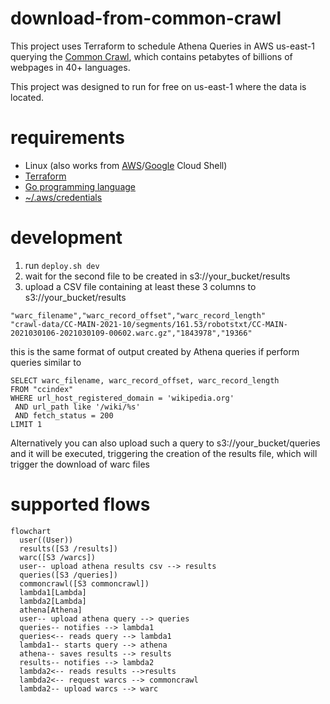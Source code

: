 # download-from-common-crawl

This project uses Terraform to schedule Athena Queries
in AWS us-east-1 querying the [Common Crawl](https://commoncrawl.org/),
which contains petabytes of billions of webpages in 40+ languages.

This project was designed to run for free on us-east-1 where
the data is located.

# requirements

* Linux (also works from [AWS](https://aws.amazon.com/cloudshell/)/[Google](https://shell.cloud.google.com/?show=ide%2Cterminal) Cloud Shell)
* [Terraform](https://learn.hashicorp.com/tutorials/terraform/install-cli)
* [Go programming language](https://go.dev/doc/install)
* [~/.aws/credentials](https://docs.aws.amazon.com/cli/latest/userguide/cli-configure-files.html)

# development

1. run `deploy.sh dev`
2. wait for the second file to be created in s3://your_bucket/results
3. upload a CSV file containing at least these 3 columns to s3://your_bucket/results

```
"warc_filename","warc_record_offset","warc_record_length"
"crawl-data/CC-MAIN-2021-10/segments/161.53/robotstxt/CC-MAIN-2021030106-2021030109-00602.warc.gz","1843978","19366"
```

this is the same format of output created by Athena queries if perform queries similar to
 
```
SELECT warc_filename, warc_record_offset, warc_record_length
FROM "ccindex"
WHERE url_host_registered_domain = 'wikipedia.org'
 AND url_path like '/wiki/%s'
 AND fetch_status = 200
LIMIT 1
```

Alternatively you can also upload such a query to s3://your_bucket/queries and it will be executed, triggering the creation of the results file, which will trigger the download of warc files


# supported flows

```mermaid
flowchart
  user((User))
  results([S3 /results])
  warc([S3 /warcs])
  user-- upload athena results csv --> results
  queries([S3 /queries])
  commoncrawl([S3 commoncrawl])
  lambda1[Lambda]
  lambda2[Lambda]
  athena[Athena]
  user-- upload athena query --> queries
  queries-- notifies --> lambda1
  queries<-- reads query --> lambda1
  lambda1-- starts query --> athena
  athena-- saves results --> results
  results-- notifies --> lambda2
  lambda2<-- reads results -->results
  lambda2<-- request warcs --> commoncrawl
  lambda2-- upload warcs --> warc
```
